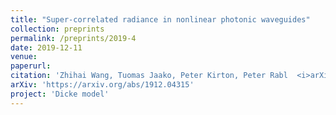 ```yaml
---
title: "Super-correlated radiance in nonlinear photonic waveguides"
collection: preprints
permalink: /preprints/2019-4
date: 2019-12-11
venue: 
paperurl: 
citation: 'Zhihai Wang, Tuomas Jaako, Peter Kirton, Peter Rabl  <i>arXiv:1912.04315</i> (2019)'
arXiv: 'https://arxiv.org/abs/1912.04315'
project: 'Dicke model'
---
```



